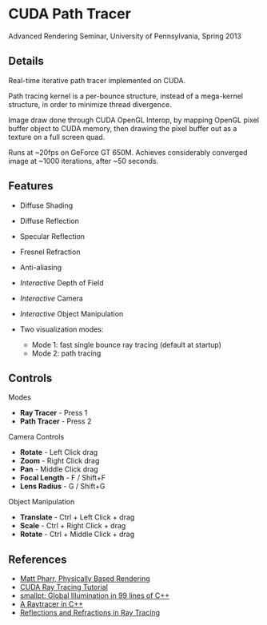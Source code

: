 # CUDA Path Tracer

Advanced Rendering Seminar, University of Pennsylvania, Spring 2013

## Details

Real-time iterative path tracer implemented on CUDA.

Path tracing kernel is a per-bounce structure, instead of a mega-kernel structure, in order to minimize thread divergence.

Image draw done through CUDA OpenGL Interop, by mapping OpenGL pixel buffer object to CUDA memory, then drawing the pixel buffer out as a texture on a full screen quad.

Runs at ~20fps on GeForce GT 650M. Achieves considerably converged image at ~1000 iterations, after ~50 seconds.

## Features

- Diffuse Shading
- Diffuse Reflection
- Specular Reflection
- Fresnel Refraction
- Anti-aliasing
- *Interactive* Depth of Field
- *Interactive* Camera
- *Interactive* Object Manipulation


- Two visualization modes:
    - Mode 1: fast single bounce ray tracing (default at startup)
    - Mode 2: path tracing

## Controls

Modes

- **Ray Tracer** - Press 1
- **Path Tracer** - Press 2

Camera Controls

- **Rotate** - Left Click drag
- **Zoom** - Right Click drag
- **Pan** - Middle Click drag
- **Focal Length** - F / Shift+F
- **Lens Radius** - G / Shift+G

Object Manipulation

- **Translate** - Ctrl + Left Click +  drag
- **Scale** - Ctrl + Right Click +  drag
- **Rotate** - Ctrl + Middle Click +  drag

## References

- [Matt Pharr, Physically Based Rendering](http://www.pbrt.org/)
- [CUDA Ray Tracing Tutorial](http://cg.alexandra.dk/2009/08/10/triers-cuda-ray-tracing-tutorial/)
- [smallpt: Global Illumination in 99 lines of C++](http://www.kevinbeason.com/smallpt/)
- [A Raytracer in C++](http://www.codermind.com/articles/Raytracer-in-C++-Introduction-What-is-ray-tracing.html)
- [Reflections and Refractions in Ray Tracing](http://graphics.stanford.edu/courses/cs148-10-summer/docs/2006--degreve--reflection_refraction.pdf)